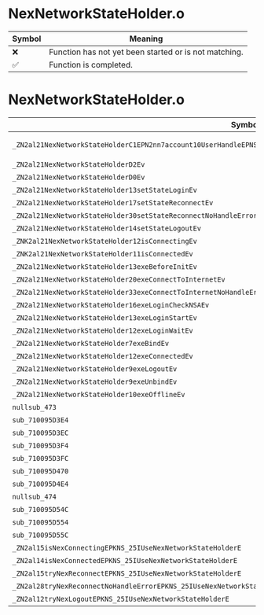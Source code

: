 # NexNetworkStateHolder.o
| Symbol | Meaning 
| ------------- | ------------- 
| :x: | Function has not yet been started or is not matching. 
| :white_check_mark: | Function is completed. 


# NexNetworkStateHolder.o
| Symbol (Demangled) | Symbol (Mangled) | Decompiled? |
| ------------- |  ------------- | ------------- |
| `_ZN2al21NexNetworkStateHolderC1EPN2nn7account10UserHandleEPNS_17DataStoreDirectorEPNS_15RankingDirectorEPNS_18NexUtilityDirectorE` | `al::NexNetworkStateHolder::NexNetworkStateHolder(nn::account::UserHandle *,al::DataStoreDirector *,al::RankingDirector *,al::NexUtilityDirector *)` | :white_check_mark: |
| `_ZN2al21NexNetworkStateHolderD2Ev` | `al::NexNetworkStateHolder::~NexNetworkStateHolder()` | :white_check_mark: |
| `_ZN2al21NexNetworkStateHolderD0Ev` | `al::NexNetworkStateHolder::~NexNetworkStateHolder()` | :white_check_mark: |
| `_ZN2al21NexNetworkStateHolder13setStateLoginEv` | `al::NexNetworkStateHolder::setStateLogin(void)` | :white_check_mark: |
| `_ZN2al21NexNetworkStateHolder17setStateReconnectEv` | `al::NexNetworkStateHolder::setStateReconnect(void)` | :white_check_mark: |
| `_ZN2al21NexNetworkStateHolder30setStateReconnectNoHandleErrorEv` | `al::NexNetworkStateHolder::setStateReconnectNoHandleError(void)` | :white_check_mark: |
| `_ZN2al21NexNetworkStateHolder14setStateLogoutEv` | `al::NexNetworkStateHolder::setStateLogout(void)` | :white_check_mark: |
| `_ZNK2al21NexNetworkStateHolder12isConnectingEv` | `al::NexNetworkStateHolder::isConnecting(void)const` | :white_check_mark: |
| `_ZNK2al21NexNetworkStateHolder11isConnectedEv` | `al::NexNetworkStateHolder::isConnected(void)const` | :white_check_mark: |
| `_ZN2al21NexNetworkStateHolder13exeBeforeInitEv` | `al::NexNetworkStateHolder::exeBeforeInit(void)` | :white_check_mark: |
| `_ZN2al21NexNetworkStateHolder20exeConnectToInternetEv` | `al::NexNetworkStateHolder::exeConnectToInternet(void)` | :white_check_mark: |
| `_ZN2al21NexNetworkStateHolder33exeConnectToInternetNoHandleErrorEv` | `al::NexNetworkStateHolder::exeConnectToInternetNoHandleError(void)` | :white_check_mark: |
| `_ZN2al21NexNetworkStateHolder16exeLoginCheckNSAEv` | `al::NexNetworkStateHolder::exeLoginCheckNSA(void)` | :white_check_mark: |
| `_ZN2al21NexNetworkStateHolder13exeLoginStartEv` | `al::NexNetworkStateHolder::exeLoginStart(void)` | :white_check_mark: |
| `_ZN2al21NexNetworkStateHolder12exeLoginWaitEv` | `al::NexNetworkStateHolder::exeLoginWait(void)` | :white_check_mark: |
| `_ZN2al21NexNetworkStateHolder7exeBindEv` | `al::NexNetworkStateHolder::exeBind(void)` | :white_check_mark: |
| `_ZN2al21NexNetworkStateHolder12exeConnectedEv` | `al::NexNetworkStateHolder::exeConnected(void)` | :white_check_mark: |
| `_ZN2al21NexNetworkStateHolder9exeLogoutEv` | `al::NexNetworkStateHolder::exeLogout(void)` | :white_check_mark: |
| `_ZN2al21NexNetworkStateHolder9exeUnbindEv` | `al::NexNetworkStateHolder::exeUnbind(void)` | :white_check_mark: |
| `_ZN2al21NexNetworkStateHolder10exeOfflineEv` | `al::NexNetworkStateHolder::exeOffline(void)` | :white_check_mark: |
| `nullsub_473` | `` | :white_check_mark: |
| `sub_710095D3E4` | `` | :white_check_mark: |
| `sub_710095D3EC` | `` | :white_check_mark: |
| `sub_710095D3F4` | `` | :white_check_mark: |
| `sub_710095D3FC` | `` | :white_check_mark: |
| `sub_710095D470` | `` | :white_check_mark: |
| `sub_710095D4E4` | `` | :white_check_mark: |
| `nullsub_474` | `` | :white_check_mark: |
| `sub_710095D54C` | `` | :white_check_mark: |
| `sub_710095D554` | `` | :white_check_mark: |
| `sub_710095D55C` | `` | :white_check_mark: |
| `_ZN2al15isNexConnectingEPKNS_25IUseNexNetworkStateHolderE` | `al::isNexConnecting(al::IUseNexNetworkStateHolder const*)` | :white_check_mark: |
| `_ZN2al14isNexConnectedEPKNS_25IUseNexNetworkStateHolderE` | `al::isNexConnected(al::IUseNexNetworkStateHolder const*)` | :white_check_mark: |
| `_ZN2al15tryNexReconnectEPKNS_25IUseNexNetworkStateHolderE` | `al::tryNexReconnect(al::IUseNexNetworkStateHolder const*)` | :white_check_mark: |
| `_ZN2al28tryNexReconnectNoHandleErrorEPKNS_25IUseNexNetworkStateHolderE` | `al::tryNexReconnectNoHandleError(al::IUseNexNetworkStateHolder const*)` | :white_check_mark: |
| `_ZN2al12tryNexLogoutEPKNS_25IUseNexNetworkStateHolderE` | `al::tryNexLogout(al::IUseNexNetworkStateHolder const*)` | :white_check_mark: |
